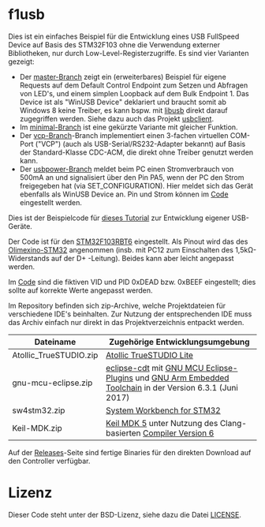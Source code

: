 # f1usb
Dies ist ein einfaches Beispiel für die Entwicklung eines USB FullSpeed Device auf Basis des STM32F103 ohne die Verwendung externer Bibliotheken, nur durch Low-Level-Registerzugriffe. Es sind vier Varianten gezeigt:
* Der [master-Branch](https://github.com/Erlkoenig90/f1usb/tree/master) zeigt ein (erweiterbares) Beispiel für eigene Requests auf dem Default Control Endpoint zum Setzen und Abfragen von LED's, und einem simplen Loopback auf dem Bulk Endpoint 1. Das Device ist als "WinUSB Device" deklariert und braucht somit ab Windows 8 keine Treiber, es kann bspw. mit [libusb](http://libusb.info) direkt darauf zugegriffen werden. Siehe dazu auch das Projekt [usbclient](https://github.com/Erlkoenig90/usbclient).
* Im [minimal-Branch](https://github.com/Erlkoenig90/f1usb/tree/minimal) ist eine gekürzte Variante mit gleicher Funktion.
* Der [vcp-Branch](https://github.com/Erlkoenig90/f1usb/tree/vcp)-Branch implementiert einen 3-fachen virtuellen COM-Port ("VCP") (auch als USB-Serial/RS232-Adapter bekannt) auf Basis der Standard-Klasse CDC-ACM, die direkt ohne Treiber genutzt werden kann.
* Der [usbpower-Branch](https://github.com/Erlkoenig90/f1usb/tree/usbpower) meldet beim PC einen Stromverbrauch von 500mA an und signalisiert über den Pin PA5, wenn der PC den Strom freigegeben hat (via SET_CONFIGURATION). Hier meldet sich das Gerät ebenfalls als WinUSB Device an. Pin und Strom können im [Code](https://github.com/Erlkoenig90/f1usb/blob/usbpower/src/main.hh) eingestellt werden.

Dies ist der Beispielcode für [dieses Tutorial](https://www.mikrocontroller.net/articles/USB-Tutorial_mit_STM32) zur Entwicklung eigener USB-Geräte.

Der Code ist für den [STM32F103RBT6](http://www.st.com/en/microcontrollers/stm32f103rb.html) eingestellt. Als Pinout wird das des [Olimexino-STM32](https://www.olimex.com/Products/Duino/STM32/OLIMEXINO-STM32/open-source-hardware) angenommen (insb. mit PC12 zum Einschalten des 1,5kΩ-Widerstands auf der D+ -Leitung). Beides kann aber leicht angepasst werden.

Im [Code](src/usb_desc.cc) sind die fiktiven VID und PID 0xDEAD bzw. 0xBEEF eingestellt; dies sollte auf korrekte Werte angepasst werden.

Im Repository befinden sich zip-Archive, welche Projektdateien für verschiedene IDE's beinhalten. Zur Nutzung der entsprechenden IDE muss das Archiv einfach nur direkt in das Projektverzeichnis entpackt werden.

Dateiname | Zugehörige Entwicklungsumgebung
----------|--------------------------------
Atollic_TrueSTUDIO.zip | [Atollic TrueSTUDIO Lite](https://atollic.com/truestudio/)
gnu-mcu-eclipse.zip | [eclipse-cdt](https://www.eclipse.org/cdt/) mit [GNU MCU Eclipse-Plugins](https://gnu-mcu-eclipse.github.io/) und [GNU Arm Embedded Toolchain](https://developer.arm.com/open-source/gnu-toolchain/gnu-rm) in der Version 6.3.1 (Juni 2017)
sw4stm32.zip | [System Workbench for STM32](http://www.openstm32.org)
Keil-MDK.zip | [Keil MDK 5](http://www2.keil.com/mdk5) unter Nutzung des Clang-basierten [Compiler Version 6](http://www2.keil.com/mdk5/compiler/6/)

Auf der [Releases](https://github.com/Erlkoenig90/f1usb/releases)-Seite sind fertige Binaries für den direkten Download auf den Controller verfügbar.

# Lizenz
Dieser Code steht unter der BSD-Lizenz, siehe dazu die Datei [LICENSE](LICENSE).
